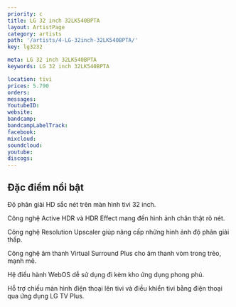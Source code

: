 ```yaml
---
priority: c
title: LG 32 inch 32LK540BPTA
layout: ArtistPage
category: artists
path: '/artists/4-LG-32inch-32LK540BPTA/'
key: lg3232

meta: LG 32 inch 32LK540BPTA
keywords: LG 32 inch 32LK540BPTA

location: tivi
prices: 5.790
orders: 
messages: 
YoutubeID: 
website: 
bandcamp: 
bandcampLabelTrack: 
facebook: 
mixcloud: 
soundcloud: 
youtube: 
discogs: 
---
```

## Đặc điểm nổi bật

Độ phân giải HD sắc nét trên màn hình tivi 32 inch.

Công nghệ Active HDR và HDR Effect mang đến hình ảnh chân thật rõ nét.

Công nghệ Resolution Upscaler giúp nâng cấp những hình ảnh độ phân giải thấp.

Công nghệ âm thanh Virtual Surround Plus cho âm thanh vòm trong trẻo, mạnh mẽ.

Hệ điều hành WebOS dễ sử dụng đi kèm kho ứng dụng phong phú.

Hỗ trợ chiếu màn hình điện thoại lên tivi và điều khiển tivi bằng điện thoại qua ứng dụng LG TV Plus.